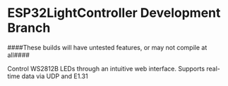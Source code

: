 # ESP32LightController Development Branch

####These builds will have untested features, or may not compile at all####

Control WS2812B LEDs through an intuitive web interface. Supports real-time data via UDP and E1.31
